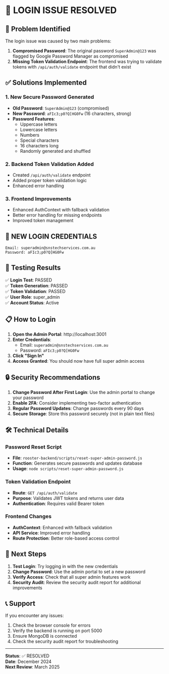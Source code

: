 # 🔐 LOGIN ISSUE RESOLVED

## 🚨 Problem Identified

The login issue was caused by two main problems:

1. **Compromised Password**: The original password `SuperAdmin@123` was flagged by Google Password Manager as compromised
2. **Missing Token Validation Endpoint**: The frontend was trying to validate tokens with `/api/auth/validate` endpoint that didn't exist

## ✅ Solutions Implemented

### 1. **New Secure Password Generated**
- **Old Password**: `SuperAdmin@123` (compromised)
- **New Password**: `aFIc3;p0?Q[HG0Fw` (16 characters, strong)
- **Password Features**: 
  - Uppercase letters
  - Lowercase letters  
  - Numbers
  - Special characters
  - 16 characters long
  - Randomly generated and shuffled

### 2. **Backend Token Validation Added**
- Created `/api/auth/validate` endpoint
- Added proper token validation logic
- Enhanced error handling

### 3. **Frontend Improvements**
- Enhanced AuthContext with fallback validation
- Better error handling for missing endpoints
- Improved token management

## 🔑 NEW LOGIN CREDENTIALS

```
Email: superadmin@snstechservices.com.au
Password: aFIc3;p0?Q[HG0Fw
```

## 🧪 Testing Results

✅ **Login Test**: PASSED  
✅ **Token Generation**: PASSED  
✅ **Token Validation**: PASSED  
✅ **User Role**: super_admin  
✅ **Account Status**: Active  

## 📋 How to Login

1. **Open the Admin Portal**: http://localhost:3001
2. **Enter Credentials**:
   - Email: `superadmin@snstechservices.com.au`
   - Password: `aFIc3;p0?Q[HG0Fw`
3. **Click "Sign In"**
4. **Access Granted**: You should now have full super admin access

## 🔒 Security Recommendations

1. **Change Password After First Login**: Use the admin portal to change your password
2. **Enable 2FA**: Consider implementing two-factor authentication
3. **Regular Password Updates**: Change passwords every 90 days
4. **Secure Storage**: Store this password securely (not in plain text files)

## 🛠️ Technical Details

### Password Reset Script
- **File**: `rooster-backend/scripts/reset-super-admin-password.js`
- **Function**: Generates secure passwords and updates database
- **Usage**: `node scripts/reset-super-admin-password.js`

### Token Validation Endpoint
- **Route**: `GET /api/auth/validate`
- **Purpose**: Validates JWT tokens and returns user data
- **Authentication**: Requires valid Bearer token

### Frontend Changes
- **AuthContext**: Enhanced with fallback validation
- **API Service**: Improved error handling
- **Route Protection**: Better role-based access control

## 🚀 Next Steps

1. **Test Login**: Try logging in with the new credentials
2. **Change Password**: Use the admin portal to set a new password
3. **Verify Access**: Check that all super admin features work
4. **Security Audit**: Review the security audit report for additional improvements

## 📞 Support

If you encounter any issues:
1. Check the browser console for errors
2. Verify the backend is running on port 5000
3. Ensure MongoDB is connected
4. Check the security audit report for troubleshooting

---

**Status**: ✅ RESOLVED  
**Date**: December 2024  
**Next Review**: March 2025 